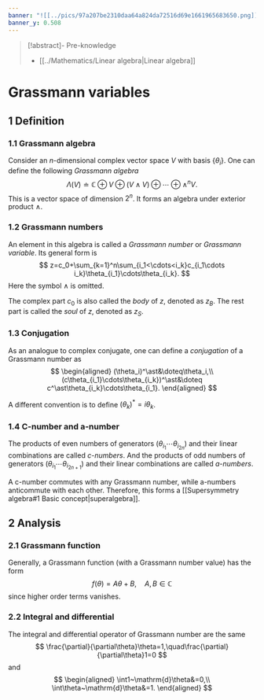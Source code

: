 ```yaml
---
banner: "![[../pics/97a207be2310daa64a824da72516d69e1661965683650.png]]"
banner_y: 0.508
---
```


>[!abstract]- Pre-knowledge
>- [[../Mathematics/Linear algebra|Linear algebra]]

# Grassmann variables
## 1 Definition
### 1.1 Grassmann algebra
Consider an $n$-dimensional complex vector space $V$ with basis $\{\theta_i\}$. One can define the following *Grassmann algebra*
$$
\Lambda(V)\doteq\mathbb{C}\oplus V\oplus(V\wedge V)\oplus\cdots\oplus\wedge^nV.
$$
This is a vector space of dimension $2^n$. It forms an algebra under exterior product $\wedge$.

### 1.2 Grassmann numbers
An element in this algebra is called a *Grassmann number* or *Grassmann variable*. Its general form is
$$
z=c_0+\sum_{k=1}^n\sum_{i_1<\cdots<i_k}c_{i_1\cdots i_k}\theta_{i_1}\cdots\theta_{i_k}.
$$
Here the symbol $\wedge$ is omitted.

The complex part $c_0$ is also called the *body* of $z$, denoted as $z_B$. The rest part is called the *soul* of $z$, denoted as $z_S$.

### 1.3 Conjugation
As an analogue to complex conjugate, one can define a *conjugation* of a Grassmann number as
$$
\begin{aligned}
(\theta_i)^\ast&\doteq\theta_i,\\
(c\theta_{i_1}\cdots\theta_{i_k})^\ast&\doteq c^\ast\theta_{i_k}\cdots\theta_{i_1}.
\end{aligned}
$$

A different convention is to define $(\theta_k)^\ast=i\theta_k$.

### 1.4 C-number and a-number
The products of even numbers of generators $(\theta_{i_1}\cdots\theta_{i_{2n}})$ and their linear combinations are called  *c-numbers*. And the products of odd numbers of generators $(\theta_{i_1}\cdots\theta_{i_{2n+1}})$ and their linear combinations are called *a-numbers*.

A c-number commutes with any Grassmann number, while a-numbers anticommute with each other. Therefore, this forms a [[Supersymmetry algebra#1 Basic concept|superalgebra]].

## 2 Analysis
### 2.1 Grassmann function
Generally, a Grassmann function (with a Grassmann number value) has the form
$$
f(\theta)=A\theta+B,\quad A,B\in\mathbb{C}
$$
since higher order terms vanishes.

### 2.2 Integral and differential
The integral and differential operator of Grassmann number are the same
$$
\frac{\partial}{\partial\theta}\theta=1,\quad\frac{\partial}{\partial\theta}1=0
$$
and
$$
\begin{aligned}
\int1~\mathrm{d}\theta&=0,\\
\int\theta~\mathrm{d}\theta&=1.
\end{aligned}
$$
